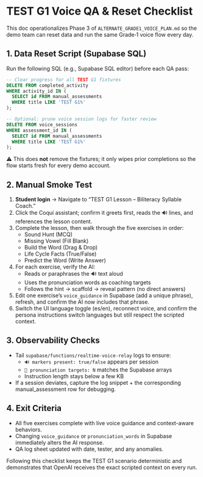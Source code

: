 # TEST G1 Voice QA & Reset Checklist

This doc operationalizes Phase 3 of `ALTERNATE_GRADE1_VOICE_PLAN.md` so the demo team can reset data and run the same Grade‑1 voice flow every day.

## 1. Data Reset Script (Supabase SQL)
Run the following SQL (e.g., Supabase SQL editor) before each QA pass:

```sql
-- Clear progress for all TEST G1 fixtures
DELETE FROM completed_activity
WHERE activity_id IN (
  SELECT id FROM manual_assessments
  WHERE title LIKE 'TEST G1%'
);

-- Optional: prune voice session logs for faster review
DELETE FROM voice_sessions
WHERE assessment_id IN (
  SELECT id FROM manual_assessments
  WHERE title LIKE 'TEST G1%'
);
```

⚠️ This does **not** remove the fixtures; it only wipes prior completions so the flow starts fresh for every demo account.

## 2. Manual Smoke Test
1. **Student login** → Navigate to “TEST G1 Lesson – Biliteracy Syllable Coach.”
2. Click the Coquí assistant; confirm it greets first, reads the 🔊 lines, and references the lesson content.
3. Complete the lesson, then walk through the five exercises in order:
   - Sound Hunt (MCQ)
   - Missing Vowel (Fill Blank)
   - Build the Word (Drag & Drop)
   - Life Cycle Facts (True/False)
   - Predict the Word (Write Answer)
4. For each exercise, verify the AI:
   - Reads or paraphrases the 🔊 text aloud
   - Uses the pronunciation words as coaching targets
   - Follows the hint → scaffold → reveal pattern (no direct answers)
5. Edit one exercise’s `voice_guidance` in Supabase (add a unique phrase), refresh, and confirm the AI now includes that phrase.
6. Switch the UI language toggle (es/en), reconnect voice, and confirm the persona instructions switch languages but still respect the scripted context.

## 3. Observability Checks
- Tail `supabase/functions/realtime-voice-relay` logs to ensure:
  - `🔊 markers present: true/false` appears per session
  - `🎯 pronunciation targets: N` matches the Supabase arrays
  - Instruction length stays below a few KB
- If a session deviates, capture the log snippet + the corresponding manual_assessment row for debugging.

## 4. Exit Criteria
- All five exercises complete with live voice guidance and context-aware behaviors.
- Changing `voice_guidance` or `pronunciation_words` in Supabase immediately alters the AI response.
- QA log sheet updated with date, tester, and any anomalies.

Following this checklist keeps the TEST G1 scenario deterministic and demonstrates that OpenAI receives the exact scripted context on every run.
